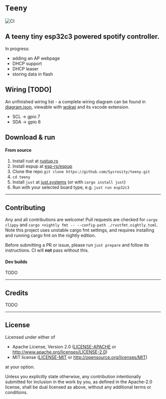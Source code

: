 `Teeny`
==================
![CI](https://github.com/Sycrosity/teeny/actions/workflows/ci.yml/badge.svg)

A teeny tiny esp32c3 powered spotify controller.
-------

In progress:

+ adding an AP webpage
+ DHCP support
+ DHCP leaser
+ storing data in flash

## Wiring [TODO]

An unfinished wiring list - a complete wiring diagram can be found in [diagram.json](diagram.json), viewable with [wokwi](https://wokwi.com/) and its vscode extension.
+ SCL -> gpio 7
+ SDA -> gpio 6



## Download & run

#### From source

1. Install rust at [rustup.rs](https://rustup.rs)
2. Install espup at [esp-rs/espup](https://github.com/esp-rs/espup)
3. Clone the repo `git clone https://github.com/Sycrosity/teeny.git`
4. `cd teeny`
5. Install `just` at [just.systems](https://just.systems/) (or with `cargo install just`)
6. Run with your selected board type, e.g. `just run esp32c3`

-------

## Contributing

Any and all contributions are welcome! Pull requests are checked for `cargo clippy` and `cargo +nightly fmt -- --config-path ./rustfmt.nightly.toml`. Note this project uses unstable cargo fmt settings, and requires installing and running cargo fmt on the nightly edition.

Before submitting a PR or issue, please run `just prepare` and follow its instructions. CI will **not** pass without this.

#### Dev builds

TODO

-------

## Credits

TODO

-------

## License
Licensed under either of

 - Apache License, Version 2.0
   ([LICENSE-APACHE](LICENSE-APACHE) or <http://www.apache.org/licenses/LICENSE-2.0>)
 - MIT license
   ([LICENSE-MIT](LICENSE-MIT) or <http://opensource.org/licenses/MIT>)

at your option.

Unless you explicitly state otherwise, any contribution intentionally submitted for inclusion in the work by you, as defined in the Apache-2.0 license, shall be dual licensed as above, without any additional terms or conditions.
